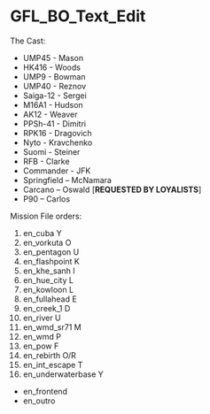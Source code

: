 # GFL_BO_Text_Edit

The Cast:
*	UMP45 - Mason
*	HK416 - Woods
*	UMP9 - Bowman
*	UMP40 - Reznov
*	Saiga-12 - Sergei
*	M16A1 - Hudson
*	AK12 - Weaver
*	PPSh-41 - Dimitri
*	RPK16 - Dragovich
*	Nyto - Kravchenko
*	Suomi - Steiner
*	RFB - Clarke
*	Commander - JFK
*	Springfield – McNamara
*	Carcano – Oswald [__REQUESTED BY LOYALISTS__]
*	P90 – Carlos

Mission File orders:
1.	en_cuba           		Y
2.	en_vorkuta				O
3.	en_pentagon				U
4.	en_flashpoint			K
5.	en_khe_sanh				I
6.	en_hue_city				L
7.	en_kowloon				L
8.	en_fullahead     	 	E
9.	en_creek_1     			D
10.	en_river        		U
11.	en_wmd_sr71     		M
12.	en_wmd          		P
13.	en_pow					F
14.	en_rebirth	    		O/R
15.	en_int_escape			T
16.	en_underwaterbase   	Y
-	en_frontend
-	en_outro
